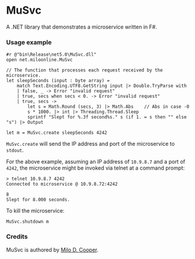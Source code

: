 # MuSvc
A .NET library that demonstrates a microservice written in F#.

### Usage example
```
#r @"bin\Release\net5.0\MuSvc.dll"
open net.miloonline.MuSvc

// The function that processes each request received by the microservice.
let sleepSeconds (input : byte array) =
    match Text.Encoding.UTF8.GetString input |> Double.TryParse with
    | false, _ -> Error "invalid request"
    | true, secs when secs < 0. -> Error "invalid request"
    | true, secs ->
        let s = Math.Round (secs, 3) |> Math.Abs    // Abs in case -0
        s * 1000. |> int |> Threading.Thread.Sleep
        sprintf "Slept for %.3f second%s." s (if 1. = s then "" else "s") |> Output

let m = MuSvc.create sleepSeconds 4242
```

`MuSvc.create` will send the IP address and port of the microservice to `stdout`.

For the above example, assuming an IP address of `10.9.8.7` and a port of `4242`, the microservice might be invoked via telnet at a command prompt:

```
> telnet 10.9.8.7 4242
Connected to microservice @ 10.9.8.72:4242

8
Slept for 8.000 seconds.
```

To kill the microservice:
```
MuSvc.shutdown m
```

### Credits
MuSvc is authored by [Milo D. Cooper](https://www.miloonline.net).
